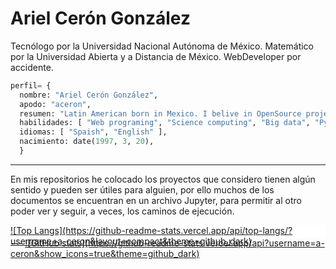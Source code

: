 # Ariel Cerón González

Tecnólogo por la Universidad Nacional Autónoma de México. Matemático por la Universidad Abierta y a Distancia de México. WebDeveloper por accidente.

```python
perfil= {
  nombre: "Ariel Cerón González",
  apodo: "aceron",
  resumen: "Latin American born in Mexico. I belive in OpenSource project, in the democratization of science and I think the south always will resurface",
  habilidades: [ "Web programing", "Science computing", "Big data", "Python"], 
  idiomas: [ "Spaish", "English" ],
  nacimiento: date(1997, 3, 20),
  }
```

---
En mis repositorios he colocado los proyectos que considero tienen algún sentido y pueden ser útiles para alguien, por ello muchos de los documentos se encuentran en un archivo Jupyter, para permitir al otro poder ver y seguir, a veces, los caminos de ejecución.

<div style="background-color:white; width:100%; height:20px">
<a href="#" style="">![Top Langs](https://github-readme-stats.vercel.app/api/top-langs/?username=a-ceron&layout=compact&theme=github_dark)</a>   
</div>
---
<a href="#" > ![GitHub stats](https://github-readme-stats.vercel.app/api?username=a-ceron&show_icons=true&theme=github_dark)</a>   




